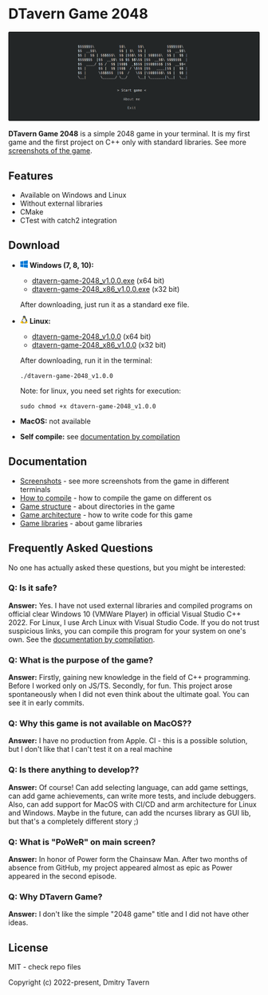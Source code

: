 # **DTavern Game 2048**

<img src="./resources/readme-banner.png" alt="The first game screen">

**DTavern Game 2048** is a simple 2048 game in your terminal. It is my first game and the first project on C++ only with standard libraries. See more [screenshots of the game](docs/preview-screenshots.md).

## **Features**
  - Available on Windows and Linux
  - Without external libraries
  - CMake
  - CTest with catch2 integration

## **Download**

  - <img src="./resources/windows-icon.png"> **Windows (7, 8, 10):**
    - [dtavern-game-2048_v1.0.0.exe](https://github.com/dmitrytavern/dtavern-game-2048/releases/download/v1.0.0/dtavern-game-2048_v1.0.0.exe) (x64 bit)
    - [dtavern-game-2048_x86_v1.0.0.exe](https://github.com/dmitrytavern/dtavern-game-2048/releases/download/v1.0.0/dtavern-game-2048_x86_v1.0.0.exe) (x32 bit)

    After downloading, just run it as a standard exe file.

  - <img src="./resources/linux-icon.png"> **Linux:**
    - [dtavern-game-2048_v1.0.0](https://github.com/dmitrytavern/dtavern-game-2048/releases/download/v1.0.0/dtavern-game-2048_v1.0.0) (x64 bit)
    - [dtavern-game-2048_x86_v1.0.0](https://github.com/dmitrytavern/dtavern-game-2048/releases/download/v1.0.0/dtavern-game-2048_x86_v1.0.0) (x32 bit)

    After downloading, run it in the terminal:
    ```
    ./dtavern-game-2048_v1.0.0
    ```

    Note: for linux, you need set rights for execution:
    ```
    sudo chmod +x dtavern-game-2048_v1.0.0
    ```

  - **MacOS:** not available
  - **Self compile:** see [documentation by compilation](docs/project-compilation.md)

## **Documentation**

- [Screenshots](docs/preview-screenshots.md) - see more screenshots from the game in different terminals
- [How to compile](docs/project-compilation.md) - how to compile the game on different os
- [Game structure](docs/project-structure.md) - about directories in the game
- [Game architecture](docs/project-architecture.md) - how to write code for this game
- [Game libraries](docs/project-libraries.md) - about game libraries

## **Frequently Asked Questions**

No one has actually asked these questions, but you might be interested:

### **Q: Is it safe?**
**Answer:** Yes. I have not used external libraries and compiled programs on official clear Windows 10 (VMWare Player) in official Visual Studio C++ 2022. For Linux, I use Arch Linux with Visual Studio Code. If you do not trust suspicious links, you can compile this program for your system on one's own. See the [documentation by compilation](docs/project-compilation.md).

### **Q: What is the purpose of the game?**
**Answer:** Firstly, gaining new knowledge in the field of C++ programming. Before I worked only on JS/TS. Secondly, for fun. This project arose spontaneously when I did not even think about the ultimate goal. You can see it in early commits.

### **Q: Why this game is not available on MacOS??**
**Answer:** I have no production from Apple. CI - this is a possible solution, but I don't like that I can't test it on a real machine

### **Q: Is there anything to develop??**
**Answer:** Of course! Can add selecting language, can add game settings, can add game achievements, can write more tests, and include debuggers. Also, can add support for MacOS with CI/CD and arm architecture for Linux and Windows. Maybe in the future, can add the ncurses library as GUI lib, but that's a completely different story ;)

### **Q: What is "PoWeR" on main screen?**
**Answer:** In honor of Power form the Chainsaw Man. After two months of absence from GitHub, my project appeared almost as epic as Power appeared in the second episode.

### **Q: Why DTavern Game?**
**Answer:** I don't like the simple "2048 game" title and I did not have other ideas.

## **License**
MIT - check repo files

Copyright (c) 2022-present, Dmitry Tavern
